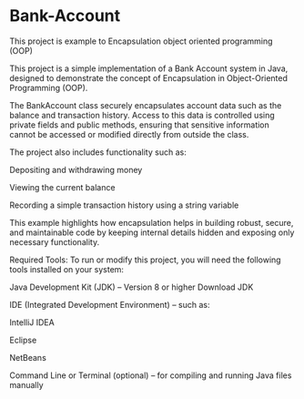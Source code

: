 # Bank-Account
This project is example to Encapsulation object oriented programming (OOP)

 This project is a simple implementation of a Bank Account system in Java, designed to demonstrate the concept of Encapsulation in Object-Oriented Programming (OOP).

The BankAccount class securely encapsulates account data such as the balance and transaction history. Access to this data is controlled using private fields and public methods, ensuring that sensitive information cannot be accessed or modified directly from outside the class.

The project also includes functionality such as:

Depositing and withdrawing money

Viewing the current balance

Recording a simple transaction history using a string variable

This example highlights how encapsulation helps in building robust, secure, and maintainable code by keeping internal details hidden and exposing only necessary functionality.

Required Tools:
To run or modify this project, you will need the following tools installed on your system:

Java Development Kit (JDK) – Version 8 or higher
Download JDK

IDE (Integrated Development Environment) – such as:

IntelliJ IDEA

Eclipse

NetBeans

Command Line or Terminal (optional) – for compiling and running Java files manually


